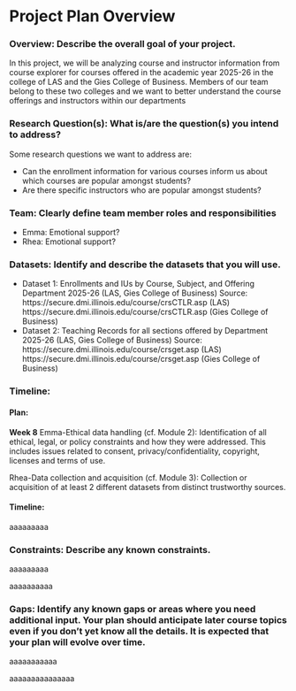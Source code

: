 <h1> Project Plan Overview </h1>
<h3> Overview: Describe the overall goal of your project. </h3>
<p> In this project, we will be analyzing course and instructor information from course explorer for courses offered in the academic year 2025-26 in the college of LAS and the Gies College of Business. Members of our team belong to these two colleges and we want to better understand the course offerings and instructors within our departments <p>
<h3> Research Question(s): What is/are the question(s) you intend to address? </h3>
<p> Some research questions we want to address are: <p>
<ul> 
  <li> Can the enrollment information for various courses inform us about which courses are popular amongst students? </li>
  <li> Are there specific instructors who are popular amongst students?</li>

</ul>

<h3> Team: Clearly define team member roles and responsibilities </h3>
<ul>
  <li> Emma: Emotional support? </li>
  <li> Rhea: Emotional support? </li>
</ul>

<h3> Datasets: Identify and describe the datasets that you will use.  </h3>

<ul>
  <li> Dataset 1: Enrollments and IUs by Course, Subject, and Offering Department 2025-26 (LAS, Gies College of Business)
Source:
https://secure.dmi.illinois.edu/course/crsCTLR.asp (LAS)
https://secure.dmi.illinois.edu/course/crsCTLR.asp (Gies College of Business)
 </li>
  <li> Dataset 2: Teaching Records for all sections offered by Department 2025-26 (LAS, Gies College of Business) 
Source: 
https://secure.dmi.illinois.edu/course/crsget.asp (LAS)
https://secure.dmi.illinois.edu/course/crsget.asp (Gies College of Business)</li>
</ul>

<h3> Timeline:  </h3>
<h4> Plan: </h4>
<p> <b>Week 8</b>
Emma-Ethical data handling (cf. Module 2): Identification of all ethical, legal, or policy constraints and how they were addressed. This includes issues related to consent, privacy/confidentiality, copyright, licenses and terms of use.

Rhea-Data collection and acquisition (cf. Module 3): Collection or acquisition of at least 2 different datasets from distinct trustworthy sources.</p>

<h4> Timeline: </h4>
<p> aaaaaaaaa </p>

<h3> Constraints: Describe any known constraints.</h3>
<p> aaaaaaaaa </p>
<p> aaaaaaaaaa </p>

<h3> Gaps: Identify any known gaps or areas where you need additional input.
Your plan should anticipate later course topics even if you don’t yet know all the details. It is expected that your plan will evolve over time. </h3>

<p> aaaaaaaaaaa </p>
<p> aaaaaaaaaaaaaaa </p>
